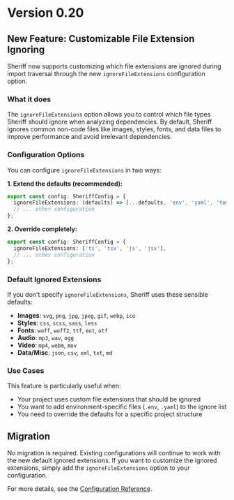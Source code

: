 # Version 0.20

## New Feature: Customizable File Extension Ignoring

Sheriff now supports customizing which file extensions are ignored during import traversal through the new `ignoreFileExtensions` configuration option.

### What it does

The `ignoreFileExtensions` option allows you to control which file types Sheriff should ignore when analyzing dependencies. By default, Sheriff ignores common non-code files like images, styles, fonts, and data files to improve performance and avoid irrelevant dependencies.

### Configuration Options

You can configure `ignoreFileExtensions` in two ways:

**1. Extend the defaults (recommended):**

```typescript
export const config: SheriffConfig = {
  ignoreFileExtensions: (defaults) => [...defaults, 'env', 'yaml', 'toml'],
  // ... other configuration
};
```

**2. Override completely:**

```typescript
export const config: SheriffConfig = {
  ignoreFileExtensions: ['ts', 'tsx', 'js', 'jsx'],
  // ... other configuration
};
```

### Default Ignored Extensions

If you don't specify `ignoreFileExtensions`, Sheriff uses these sensible defaults:

- **Images**: `svg`, `png`, `jpg`, `jpeg`, `gif`, `webp`, `ico`
- **Styles**: `css`, `scss`, `sass`, `less`
- **Fonts**: `woff`, `woff2`, `ttf`, `eot`, `otf`
- **Audio**: `mp3`, `wav`, `ogg`
- **Video**: `mp4`, `webm`, `mov`
- **Data/Misc**: `json`, `csv`, `xml`, `txt`, `md`

### Use Cases

This feature is particularly useful when:

- Your project uses custom file extensions that should be ignored
- You want to add environment-specific files (`.env`, `.yaml`) to the ignore list
- You need to override the defaults for a specific project structure

## Migration

No migration is required. Existing configurations will continue to work with the new default ignored extensions. If you want to customize the ignored extensions, simply add the `ignoreFileExtensions` option to your configuration.

For more details, see the [Configuration Reference](../configuration.md#ignorefileextensions).
